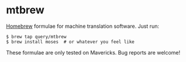 # mtbrew

[Homebrew](http://brew.sh/) formulae for machine translation software.
Just run:

    $ brew tap query/mtbrew
    $ brew install moses  # or whatever you feel like

These formulae are only tested on Mavericks.
Bug reports are welcome!

